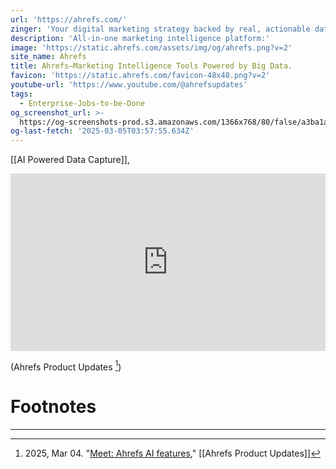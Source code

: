 ```yaml
---
url: 'https://ahrefs.com/'
zinger: 'Your digital marketing strategy backed by real, actionable data'
description: 'All-in-one marketing intelligence platform:'
image: 'https://static.ahrefs.com/assets/img/og/ahrefs.png?v=2'
site_name: Ahrefs
title: Ahrefs—Marketing Intelligence Tools Powered by Big Data.
favicon: 'https://static.ahrefs.com/favicon-48x48.png?v=2'
youtube-url: 'https://www.youtube.com/@ahrefsupdates'
tags:
  - Enterprise-Jobs-to-be-Done
og_screenshot_url: >-
  https://og-screenshots-prod.s3.amazonaws.com/1366x768/80/false/a3ba1a97f24044f294008f01d26b4406d96522df35a0cdaa2fb34803f2e7f83a.jpeg
og-last-fetch: '2025-03-05T03:57:55.634Z'
---
```

[[AI Powered Data Capture]], 

<div class="youtube-container"><iframe 
style="aspect-ratio:16/9;width:100%;height:auto" 
src="https://www.youtube.com/embed/plg3j7xDi-w?controls=0" 
title="YouTube video player" 
frameborder="0" 
allow="accelerometer; clipboard-write; encrypted-media; gyroscope; picture-in-picture; web-share" 
referrerpolicy="strict-origin-when-cross-origin" 
allowfullscreen
></iframe></div>

(Ahrefs Product Updates [^de8bfe])


# Footnotes
***

[^de8bfe]: 2025, Mar 04. "[Meet: Ahrefs AI features](https://youtu.be/plg3j7xDi-w?si=sN0xldH9IKcIzuLl)," [[Ahrefs Product Updates]]
